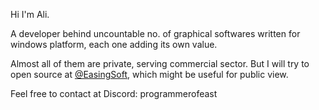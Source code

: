 Hi I'm Ali. 

A developer behind uncountable no. of graphical softwares written for windows platform, each one adding its own value.

Almost all of them are private, serving commercial sector. But I will try to open source at [@EasingSoft](https://www.github.com/EasingSoft), which might be useful for public view.

Feel free to contact at Discord: programmerofeast
